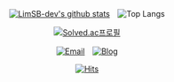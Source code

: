 <div align="center">
  
[![LimSB-dev's github stats](https://github-readme-stats.vercel.app/api?username=LimSB-dev&show_icons=true&theme=prussian)](https://github.com/anuraghazra/github-readme-stats)　![Top Langs](https://github-readme-stats.vercel.app/api/top-langs/?username=LimSB-dev&layout=compact&theme=prussian&langs_count=8)

[![Solved.ac프로필](http://mazassumnida.wtf/api/v2/generate_badge?boj=clim03087)](https://solved.ac/profile/clim03087)

[![Email](https://img.shields.io/badge/Gmail-EA4335?style=flat-square&logo=Gmail&logoColor=white)](mailto:mae03087@naver.com)　[![Blog](https://img.shields.io/badge/Blog-000000?style=flat-square&logo=Vercel&logoColor=white)](https://limsb-dev.vercel.app/)

[![Hits](https://hits.seeyoufarm.com/api/count/incr/badge.svg?url=https%3A%2F%2Fgithub.com%2FLimSB-dev&count_bg=%23344765&title_bg=%23102040&icon=&icon_color=%23344765&title=hits&edge_flat=false)](https://hits.seeyoufarm.com)

</div>
